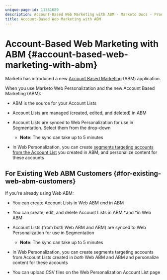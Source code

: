 ```yaml
---
unique-page-id: 11381689
description: Account-Based Web Marketing with ABM - Marketo Docs - Product Documentation
title: Account-Based Web Marketing with ABM
---
```


# Account-Based Web Marketing with ABM {#account-based-web-marketing-with-abm}

Marketo has introduced a new [Account Based Marketing](http://docs.marketo.com/display/docs/account+based+marketing) (ABM) application.

When you use Marketo Web Personalization and the new Account Based Marketing (ABM):

* ABM is the source for your Account Lists
* Account Lists are managed (created, edited, and deleted) in ABM
* Account Lists are synced to Web Personalization for use in Segmentation. Select them from the drop-down

    * **Note**: The sync can take up to 5 minutes

* In Web Personalization, you can create [segments targeting accounts from the Account List](create-a-segment-using-an-account-list.md) you created in ABM, and personalize content for these accounts

## For Existing Web ABM Customers {#for-existing-web-abm-customers}

If you're already using Web ABM:

* You can create Account Lists in Web ABM *and* in ABM
* You can create, edit, and delete Account Lists in ABM *and *in Web ABM
* Account Lists (from both Web ABM and ABM) are synced to Web Personalization for use in Segmentation

    * **Note**: The sync can take up to 5 minutes

* In Web Personalization, you can create segments targeting accounts from Account Lists created in *both* Web ABM and ABM and personalize content for these accounts
* You can upload CSV files on the Web Personalization Account List page

